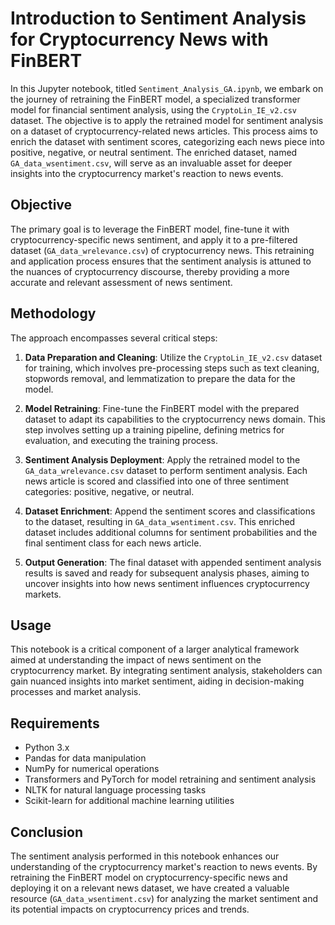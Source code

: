 # Introduction to Sentiment Analysis for Cryptocurrency News with FinBERT

In this Jupyter notebook, titled `Sentiment_Analysis_GA.ipynb`, we embark on the journey of retraining the FinBERT model, a specialized transformer model for financial sentiment analysis, using the `CryptoLin_IE_v2.csv` dataset. The objective is to apply the retrained model for sentiment analysis on a dataset of cryptocurrency-related news articles. This process aims to enrich the dataset with sentiment scores, categorizing each news piece into positive, negative, or neutral sentiment. The enriched dataset, named `GA_data_wsentiment.csv`, will serve as an invaluable asset for deeper insights into the cryptocurrency market's reaction to news events.

## Objective

The primary goal is to leverage the FinBERT model, fine-tune it with cryptocurrency-specific news sentiment, and apply it to a pre-filtered dataset (`GA_data_wrelevance.csv`) of cryptocurrency news. This retraining and application process ensures that the sentiment analysis is attuned to the nuances of cryptocurrency discourse, thereby providing a more accurate and relevant assessment of news sentiment.

## Methodology

The approach encompasses several critical steps:

1. **Data Preparation and Cleaning**: Utilize the `CryptoLin_IE_v2.csv` dataset for training, which involves pre-processing steps such as text cleaning, stopwords removal, and lemmatization to prepare the data for the model.

2. **Model Retraining**: Fine-tune the FinBERT model with the prepared dataset to adapt its capabilities to the cryptocurrency news domain. This step involves setting up a training pipeline, defining metrics for evaluation, and executing the training process.

3. **Sentiment Analysis Deployment**: Apply the retrained model to the `GA_data_wrelevance.csv` dataset to perform sentiment analysis. Each news article is scored and classified into one of three sentiment categories: positive, negative, or neutral.

4. **Dataset Enrichment**: Append the sentiment scores and classifications to the dataset, resulting in `GA_data_wsentiment.csv`. This enriched dataset includes additional columns for sentiment probabilities and the final sentiment class for each news article.

5. **Output Generation**: The final dataset with appended sentiment analysis results is saved and ready for subsequent analysis phases, aiming to uncover insights into how news sentiment influences cryptocurrency markets.

## Usage

This notebook is a critical component of a larger analytical framework aimed at understanding the impact of news sentiment on the cryptocurrency market. By integrating sentiment analysis, stakeholders can gain nuanced insights into market sentiment, aiding in decision-making processes and market analysis.

## Requirements

- Python 3.x
- Pandas for data manipulation
- NumPy for numerical operations
- Transformers and PyTorch for model retraining and sentiment analysis
- NLTK for natural language processing tasks
- Scikit-learn for additional machine learning utilities

## Conclusion

The sentiment analysis performed in this notebook enhances our understanding of the cryptocurrency market's reaction to news events. By retraining the FinBERT model on cryptocurrency-specific news and deploying it on a relevant news dataset, we have created a valuable resource (`GA_data_wsentiment.csv`) for analyzing the market sentiment and its potential impacts on cryptocurrency prices and trends.
